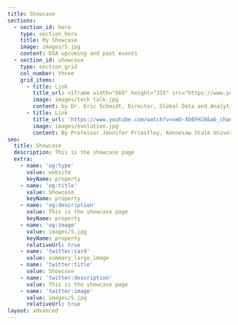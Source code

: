```yaml
---
title: Showcase
sections:
  - section_id: hero
    type: section_hero
    title: My Showcase
    image: images/5.jpg
    content: DSA upcoming and past events
  - section_id: showcase
    type: section_grid
    col_number: three
    grid_items: 
      - title: Link
        title_url: <iframe width="560" height="315" src="https://www.youtube.com/watch?v=wqowUFtmKBE&ab_channel=AncaDoloc-Mihu" frameborder="0" allow="accelerometer; autoplay; clipboard-write; encrypted-media; gyroscope; picture-in-picture" allowfullscreen></iframe> 
        image: images/tech talk.jpg
        content: by Dr. Eric Schmidt, Director, Global Data and Analytics, The Coca-Cola Company, September 22nd 2020.
      - title: Link
        title_url: 'https://www.youtube.com/watch?v=nmO-Xb6FHJ8&ab_channel=AncaDoloc-Mihu'
        image: images/evolution.jpg
        content: By Professor Jennifer Priestley, Kennesaw State University, April 15th 2020.      
seo:
  title: Showcase
  description: This is the showcase page
  extra:
    - name: 'og:type'
      value: website
      keyName: property
    - name: 'og:title'
      value: Showcase
      keyName: property
    - name: 'og:description'
      value: This is the showcase page
      keyName: property
    - name: 'og:image'
      value: images/5.jpg
      keyName: property
      relativeUrl: true
    - name: 'twitter:card'
      value: summary_large_image
    - name: 'twitter:title'
      value: Showcase
    - name: 'twitter:description'
      value: This is the showcase page
    - name: 'twitter:image'
      value: images/5.jpg
      relativeUrl: true
layout: advanced
---
```

